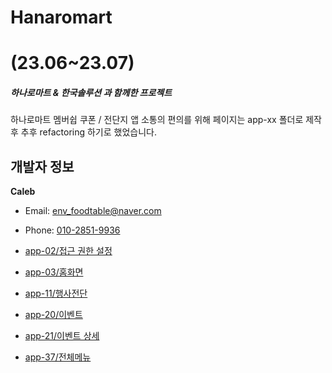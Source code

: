 # Hanaromart
# (23.06~23.07)
##### 하나로마트 & 한국솔루션 과 함께한 프로젝트
하나로마트 멤버쉽 쿠폰 / 전단지 앱
소통의 편의를 위해 페이지는 app-xx 폴더로 제작 후 추후 refactoring 하기로 했었습니다.

## 개발자 정보

**Caleb**
- Email: [env_foodtable@naver.com](mailto:env_foodtable@naver.com)
- Phone: [010-2851-9936](tel:010-2851-9936)

- [app-02/접근 권한 설정](lib/scrn/app_02/permission_guide_screen.dart)
- [app-03/홈화면](lib/scrn/app_03/home/home.dart)
- [app-11/행사전단](lib/scrn/app_11/flyer_screen.dart)
- [app-20/이벤트](lib/scrn/app_20/event_screen.dart)
- [app-21/이벤트 상세](lib/scrn/app_21/event_detail_screen.dart)
- [app-37/전체메뉴](lib/scrn/app_37/total_menu_screen.dart)

